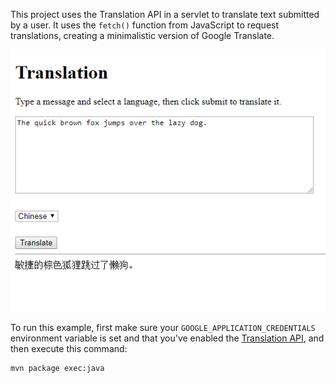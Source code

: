 This project uses the Translation API in a servlet to translate text submitted
by a user. It uses the `fetch()` function from JavaScript to request
translations, creating a minimalistic version of Google Translate.

![Minimal Google Translate](screenshot.png)

To run this example, first make sure your `GOOGLE_APPLICATION_CREDENTIALS`
environment variable is set and that you've enabled the
[Translation API](https://console.cloud.google.com/apis/library/translate.googleapis.com),
and then execute this command:

```bash
mvn package exec:java
```
